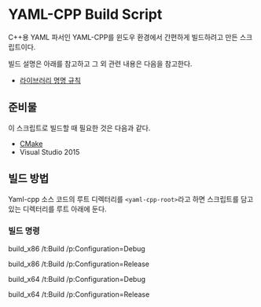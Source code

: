 ﻿
# YAML-CPP Build Script

C++용 YAML 파서인 YAML-CPP를 윈도우 환경에서 간편하게 빌드하려고 만든 스크립트이다.

빌드 설명은 아래를 참고하고 그 외 관련 내용은 다음을 참고한다.

* [라이브러리 명명 규칙](https://surpreem.com/%EB%9D%BC%EC%9D%B4%EB%B8%8C%EB%9F%AC%EB%A6%AC-%EB%AA%85%EB%AA%85-%EA%B7%9C%EC%B9%99-%EC%A0%95%EB%A6%AC/)


## 준비물

이 스크립트로 빌드할 때 필요한 것은 다음과 같다.

* [CMake](https://cmake.org/)
* Visual Studio 2015


## 빌드 방법

Yaml-cpp 소스 코드의 루트 디렉터리를 `<yaml-cpp-root>`라고 하면 스크립트를 담고 있는 디렉터리를 루트 아래에 둔다.


### 빌드 명령

build_x86 /t:Build /p:Configuration=Debug

build_x86 /t:Build /p:Configuration=Release

build_x64 /t:Build /p:Configuration=Debug

build_x64 /t:Build /p:Configuration=Release
